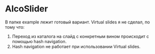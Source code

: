 # AlcoSlider
В папке example лежит готовый вариант.
Virtual slides я не сделал, по тому что:
1) Переход из каталога на слайд с конкретным вином происходит с помощью hash navigation.
2) Hash  navigation не работает при использовании Virtual slides.